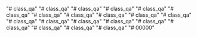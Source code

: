"# class_qa" 
"# class_qa" 
"# class_qa" 
"# class_qa" 
"# class_qa" 
"# class_qa" 
"# class_qa" 
"# class_qa" 
"# class_qa" 
"# class_qa" 
"# class_qa" 
"# class_qa" 
"# class_qa" 
"# class_qa" 
"# class_qa" 
"# class_qa" 
"# class_qa" 
"# class_qa" 
"# class_qa" 
"# class_qa" 
"# 00000" 

